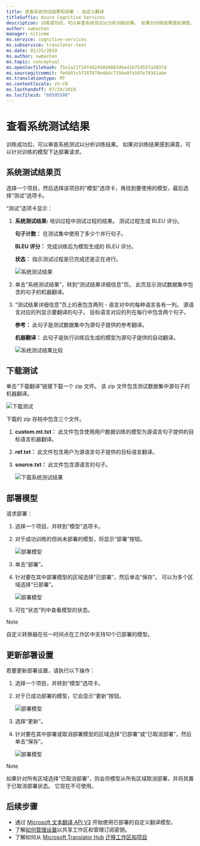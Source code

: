 ```yaml
---
title: 查看系统测试结果和部署 - 自定义翻译
titleSuffix: Azure Cognitive Services
description: 训练成功后，可以审查系统测试以分析训练结果。 如果对训练结果感到满意，可以针对训练的模型下达部署请求。
author: swmachan
manager: nitinme
ms.service: cognitive-services
ms.subservice: translator-text
ms.date: 02/21/2019
ms.author: swmachan
ms.topic: conceptual
ms.openlocfilehash: f5e1a21f24fdd2458d4803d6ed1675455fa5037d
ms.sourcegitcommit: fe6b91c5f287078e4b4c7356e0fa597e78361abe
ms.translationtype: MT
ms.contentlocale: zh-CN
ms.lasthandoff: 07/29/2019
ms.locfileid: "68595598"
---
```

# <a name="view-system-test-results"></a>查看系统测试结果

训练成功后，可以审查系统测试以分析训练结果。 如果对训练结果感到满意，可以针对训练的模型下达部署请求。

## <a name="system-test-results-page"></a>系统测试结果页

选择一个项目，然后选择该项目的“模型”选项卡，再找到要使用的模型，最后选择“测试”选项卡。

“测试”选项卡显示：

1.  **系统测试结果:** 培训过程中测试过程的结果。 测试过程生成 BLEU 评分。

    **句子计数：** 在测试集中使用了多少个并行句子。

     **BLEU 评分：** 完成训练后为模型生成的 BLEU 评分。

    **状态：** 指示测试过程是已完成还是正在进行。

    ![系统测试结果](media/how-to/how-to-system-test-results.png)

2.  单击“系统测试结果”，转到“测试结果详细信息”页。 此页显示测试数据集中包含的句子的机器翻译。

3.  “测试结果详细信息”页上的表包含两列 - 语言对中的每种语言各有一列。 源语言对应的列显示要翻译的句子。 目标语言对应的列在每行中包含两个句子。

    **参考：** 此句子是测试数据集中为源句子提供的参考翻译。

    **机器翻译：** 此句子是执行训练后生成的模型为源句子提供的自动翻译。

    ![系统测试结果比较](media/how-to/how-to-system-test-results-2.png)

## <a name="download-test"></a>下载测试

单击“下载翻译”链接下载一个 zip 文件。 该 zip 文件包含测试数据集中源句子的机器翻译。

![下载测试](media/how-to/how-to-system-test-download.png)

下载的 zip 存档中包含三个文件。

1.  **custom.mt.txt：** 此文件包含使用用户数据训练的模型为源语言句子提供的目标语言机器翻译。

2.  **ref.txt：** 此文件包含用户为源语言句子提供的目标语言翻译。

3.  **source.txt：** 此文件包含源语言的句子。

    ![下载系统测试结果](media/how-to/how-to-download-system-test.png)

## <a name="deploy-a-model"></a>部署模型

请求部署：

1.  选择一个项目，并转到“模型”选项卡。

2. 对于成功训练的但尚未部署的模型，将显示“部署”按钮。

    ![部署模型](media/how-to/how-to-deploy-model.png)

3.  单击“部署”。
4.  针对要在其中部署模型的区域选择“已部署”，然后单击“保存”。 可以为多个区域选择“已部署”。

    ![部署模型](media/how-to/how-to-deploy-model-regions.png)

5.  可在“状态”列中查看模型的状态。

>[!Note]
>自定义转换器在任一时间点在工作区中支持10个已部署的模型。

## <a name="update-deployment-settings"></a>更新部署设置

若要更新部署设置，请执行以下操作：

1.  选择一个项目，并转到“模型”选项卡。

2. 对于已成功部署的模型，它会显示“更新”按钮。

    ![部署模型](media/how-to/how-to-update-undeploy-model.png)

3.  选择“更新”。
4.  针对要在其中部署或取消部署模型的区域选择“已部署”或“已取消部署”，然后单击“保存”。

    ![部署模型](media/how-to/how-to-undeploy-model.png)

>[!Note]
>如果针对所有区域选择“已取消部署”，则会将模型从所有区域取消部署，并将其置于已取消部署状态。 它现在不可使用。

## <a name="next-steps"></a>后续步骤

- 通过 [Microsoft 文本翻译 API V3](https://docs.microsoft.com/azure/cognitive-services/translator/reference/v3-0-translate?tabs=curl) 开始使用已部署的自定义翻译模型。
- 了解[如何管理设置](how-to-manage-settings.md)以共享工作区和管理订阅密钥。
- 了解如何从 [Microsoft Translator Hub](https://hub.microsofttranslator.com) [迁移工作区和项目](how-to-migrate.md)
